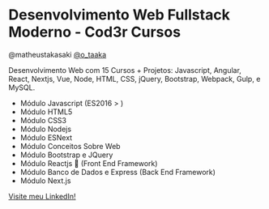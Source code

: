 # Desenvolvimento Web Fullstack Moderno - Cod3r Cursos

@matheustakasaki
[@o_taaka](https://www.instagram.com/o_taaka/)

Desenvolvimento Web com 15 Cursos + Projetos: Javascript, Angular, React, Nextjs, Vue, Node, HTML, CSS, jQuery, Bootstrap, Webpack, Gulp, e MySQL.

-   Módulo Javascript (ES2016 > )
-   Módulo HTML5
-   Módulo CSS3
-   Módulo Nodejs
-   Módulo ESNext
-   Módulo Conceitos Sobre Web
-   Módulo Bootstrap e JQuery
-   Módulo Reactjs 🎨 (Front End Framework)
-   Módulo Banco de Dados e Express (Back End Framework)
-   Módulo Next.js

[Visite meu LinkedIn!](https://www.linkedin.com/in/matheus-takasaki-antunes/)
